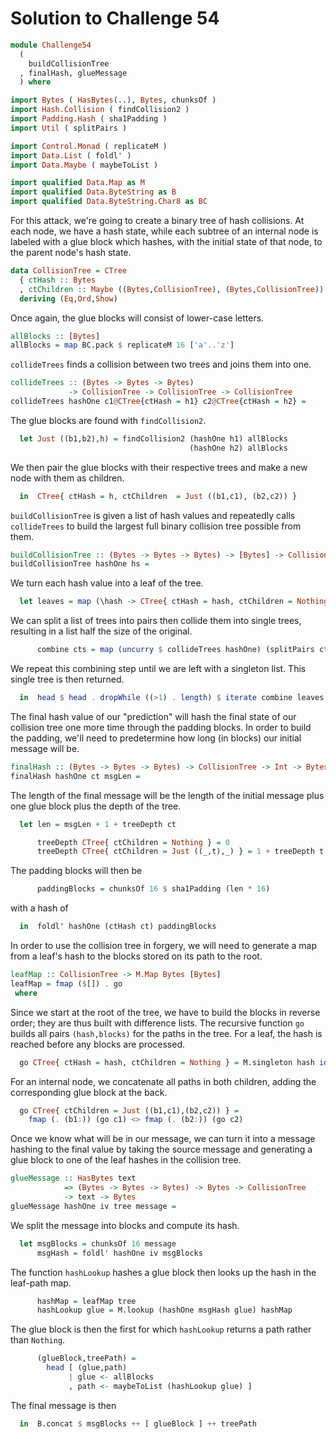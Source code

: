 # Solution to Challenge 54

```haskell
module Challenge54
  (
    buildCollisionTree
  , finalHash, glueMessage
  ) where

import Bytes ( HasBytes(..), Bytes, chunksOf )
import Hash.Collision ( findCollision2 )
import Padding.Hash ( sha1Padding )
import Util ( splitPairs )

import Control.Monad ( replicateM )
import Data.List ( foldl' )
import Data.Maybe ( maybeToList )

import qualified Data.Map as M
import qualified Data.ByteString as B
import qualified Data.ByteString.Char8 as BC
```

For this attack, we're going to create a binary tree of hash collisions.
At each node, we have a hash state,
while each subtree of an internal node is labeled with a glue block
which hashes, with the initial state of that node,
to the parent node's hash state.

```haskell
data CollisionTree = CTree
  { ctHash :: Bytes
  , ctChildren :: Maybe ((Bytes,CollisionTree), (Bytes,CollisionTree)) }
  deriving (Eq,Ord,Show)
```

Once again, the glue blocks will consist of lower-case letters.

```haskell
allBlocks :: [Bytes]
allBlocks = map BC.pack $ replicateM 16 ['a'..'z']
```

`collideTrees` finds a collision between two trees
and joins them into one.

```haskell
collideTrees :: (Bytes -> Bytes -> Bytes)
             -> CollisionTree -> CollisionTree -> CollisionTree
collideTrees hashOne c1@CTree{ctHash = h1} c2@CTree{ctHash = h2} =
```

The glue blocks are found with `findCollision2`.

```haskell
  let Just ((b1,b2),h) = findCollision2 (hashOne h1) allBlocks
                                        (hashOne h2) allBlocks
```

We then pair the glue blocks with their respective trees
and make a new node with them as children.

```haskell
  in  CTree{ ctHash = h, ctChildren  = Just ((b1,c1), (b2,c2)) }
```

`buildCollisionTree` is given a list of hash values
and repeatedly calls `collideTrees` to build 
the largest full binary collision tree possible from them.

```haskell
buildCollisionTree :: (Bytes -> Bytes -> Bytes) -> [Bytes] -> CollisionTree
buildCollisionTree hashOne hs =
```

We turn each hash value into a leaf of the tree.

```haskell
  let leaves = map (\hash -> CTree{ ctHash = hash, ctChildren = Nothing }) hs
```

We can split a list of trees into pairs
then collide them into single trees,
resulting in a list half the size of the original.

```haskell
      combine cts = map (uncurry $ collideTrees hashOne) (splitPairs cts)
```

We repeat this combining step until we are left with a singleton list.
This single tree is then returned.

```haskell
  in  head $ head . dropWhile ((>1) . length) $ iterate combine leaves
```

The final hash value of our "prediction"
will hash the final state of our collision tree
one more time through the padding blocks.
In order to build the padding, we'll need to predetermine how long
(in blocks) our initial message will be.

```haskell
finalHash :: (Bytes -> Bytes -> Bytes) -> CollisionTree -> Int -> Bytes
finalHash hashOne ct msgLen =
```

The length of the final message will be
the length of the initial message
plus one glue block
plus the depth of the tree.

```haskell
  let len = msgLen + 1 + treeDepth ct

      treeDepth CTree{ ctChildren = Nothing } = 0
      treeDepth CTree{ ctChildren = Just ((_,t),_) } = 1 + treeDepth t
```

The padding blocks will then be

```haskell
      paddingBlocks = chunksOf 16 $ sha1Padding (len * 16)
```

with a hash of

```haskell
  in  foldl' hashOne (ctHash ct) paddingBlocks
```

In order to use the collision tree in forgery,
we will need to generate a map from a leaf's hash
to the blocks stored on its path to the root.

```haskell
leafMap :: CollisionTree -> M.Map Bytes [Bytes]
leafMap = fmap ($[]) . go
 where
```

Since we start at the root of the tree,
we have to build the blocks in reverse order;
they are thus built with difference lists.
The recursive function `go` builds all pairs
`(hash,blocks)` for the paths in the tree.
For a leaf, the hash is reached before any blocks are processed.

```haskell
  go CTree{ ctHash = hash, ctChildren = Nothing } = M.singleton hash id
```

For an internal node, we concatenate all paths in both children,
adding the corresponding glue block at the back.

```haskell
  go CTree{ ctChildren = Just ((b1,c1),(b2,c2)) } =
    fmap (. (b1:)) (go c1) <> fmap (. (b2:)) (go c2)
```

Once we know what will be in our message,
we can turn it into a message hashing to the final value
by taking the source message and generating a glue block
to one of the leaf hashes in the collision tree.

```haskell
glueMessage :: HasBytes text
            => (Bytes -> Bytes -> Bytes) -> Bytes -> CollisionTree
            -> text -> Bytes
glueMessage hashOne iv tree message =
```

We split the message into blocks and compute its hash.

```haskell
  let msgBlocks = chunksOf 16 message
      msgHash = foldl' hashOne iv msgBlocks
```

The function `hashLookup` hashes a glue block
then looks up the hash in the leaf-path map.

```haskell
      hashMap = leafMap tree
      hashLookup glue = M.lookup (hashOne msgHash glue) hashMap
```

The glue block is then the first for which
`hashLookup` returns a path rather than `Nothing`.

```haskell
      (glueBlock,treePath) =
        head [ (glue,path)
             | glue <- allBlocks
             , path <- maybeToList (hashLookup glue) ]
```

The final message is then

```haskell
  in  B.concat $ msgBlocks ++ [ glueBlock ] ++ treePath
```
